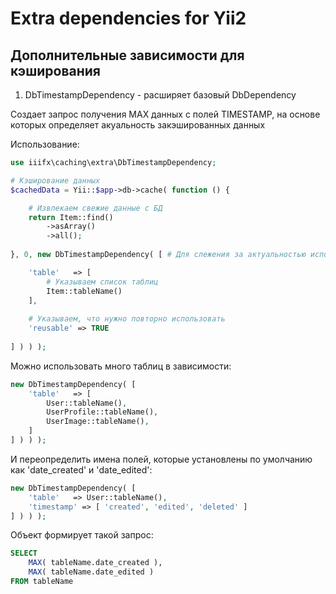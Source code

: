 # Extra dependencies for Yii2

## Дополнительные зависимости для кэширования

1. DbTimestampDependency - расширяет базовый DbDependency

Создает запрос получения MAX данных с полей TIMESTAMP, на основе которых определяет акуальность закэшированных данных

Использование:
```php
use iiifx\caching\extra\DbTimestampDependency;

# Кэширование данных
$cachedData = Yii::$app->db->cache( function () {

    # Извлекаем свежие данные с БД
    return Item::find()
        ->asArray()
        ->all();
        
}, 0, new DbTimestampDependency( [ # Для слежения за актуальностью используем DbTimestampDependency

    'table'   => [
        # Указываем список таблиц
        Item::tableName()
    ],
    
    # Указываем, что нужно повторно использовать
    'reusable' => TRUE
    
] ) ) );
```

Можно использовать много таблиц в зависимости:
```php
new DbTimestampDependency( [
    'table'   => [
        User::tableName(),
        UserProfile::tableName(),
        UserImage::tableName(),
    ]
] ) ) );
```

И переопределить имена полей, которые установлены по умолчанию как 'date_created' и 'date_edited':
```php
new DbTimestampDependency( [
    'table'   => User::tableName(),
    'timestamp' => [ 'created', 'edited', 'deleted' ]
] ) ) );
```

Объект формирует такой запрос:
```sql
SELECT
    MAX( tableName.date_created ),
    MAX( tableName.date_edited )
FROM tableName
```
